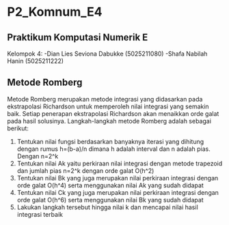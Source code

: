 # P2_Komnum_E4

## Praktikum Komputasi Numerik E
Kelompok 4:
-Dian Lies Seviona Dabukke (5025211080)
-Shafa Nabilah Hanin (5025211222)
## Metode Romberg

Metode Romberg merupakan metode integrasi yang didasarkan pada ekstrapolasi Richardson
untuk memperoleh nilai integrasi yang semakin baik. Setiap penerapan ekstrapolasi
Richardson akan menaikkan orde galat pada hasil solusinya.
Langkah-langkah metode Romberg adalah sebagai berikut:
1. Tentukan nilai fungsi berdasarkan banyaknya iterasi yang dihitung dengan rumus 
h=(b-a)/n dimana h adalah interval dan n adalah pias. Dengan n=2^k
2. Tentukan nilai Ak yaitu perkiraan nilai integrasi dengan metode trapezoid dan jumlah pias  n=2^k dengan orde galat O(h^2)
3. Tentukan nilai Bk yang juga merupakan nilai perkiraan integrasi dengan orde galat O(h^4) serta menggunakan nilai Ak 
yang sudah didapat
4. Tentukan nilai Ck yang juga merupakan nilai perkiraan integrasi dengan orde galat O(h^6) serta menggunakan nilai Bk 
yang sudah didapat
5. Lakukan langkah tersebut hingga nilai k dan mencapai nilai hasil integrasi terbaik
